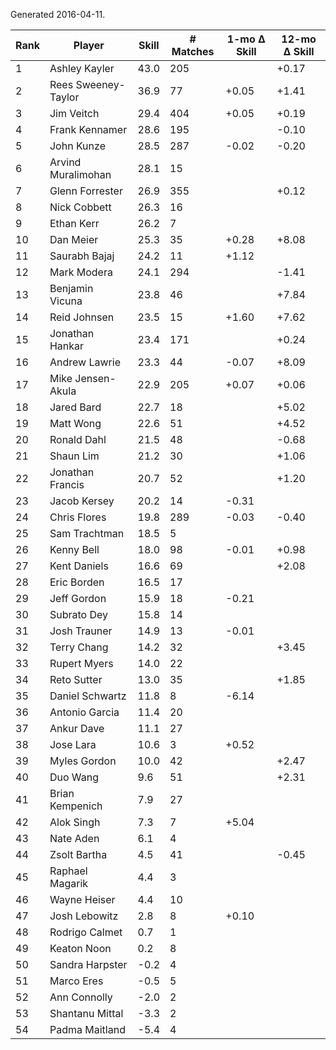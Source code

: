 Generated 2016-04-11.

| Rank | Player              | Skill | # Matches | 1-mo Δ Skill | 12-mo Δ Skill |
|------|---------------------|-------|-----------|--------------|---------------|
|    1 | Ashley Kayler       |  43.0 |       205 |              |         +0.17 |
|    2 | Rees Sweeney-Taylor |  36.9 |        77 |        +0.05 |         +1.41 |
|    3 | Jim Veitch          |  29.4 |       404 |        +0.05 |         +0.19 |
|    4 | Frank Kennamer      |  28.6 |       195 |              |         -0.10 |
|    5 | John Kunze          |  28.5 |       287 |        -0.02 |         -0.20 |
|    6 | Arvind Muralimohan  |  28.1 |        15 |              |               |
|    7 | Glenn Forrester     |  26.9 |       355 |              |         +0.12 |
|    8 | Nick Cobbett        |  26.3 |        16 |              |               |
|    9 | Ethan Kerr          |  26.2 |         7 |              |               |
|   10 | Dan Meier           |  25.3 |        35 |        +0.28 |         +8.08 |
|   11 | Saurabh Bajaj       |  24.2 |        11 |        +1.12 |               |
|   12 | Mark Modera         |  24.1 |       294 |              |         -1.41 |
|   13 | Benjamin Vicuna     |  23.8 |        46 |              |         +7.84 |
|   14 | Reid Johnsen        |  23.5 |        15 |        +1.60 |         +7.62 |
|   15 | Jonathan Hankar     |  23.4 |       171 |              |         +0.24 |
|   16 | Andrew Lawrie       |  23.3 |        44 |        -0.07 |         +8.09 |
|   17 | Mike Jensen-Akula   |  22.9 |       205 |        +0.07 |         +0.06 |
|   18 | Jared Bard          |  22.7 |        18 |              |         +5.02 |
|   19 | Matt Wong           |  22.6 |        51 |              |         +4.52 |
|   20 | Ronald Dahl         |  21.5 |        48 |              |         -0.68 |
|   21 | Shaun Lim           |  21.2 |        30 |              |         +1.06 |
|   22 | Jonathan Francis    |  20.7 |        52 |              |         +1.20 |
|   23 | Jacob Kersey        |  20.2 |        14 |        -0.31 |               |
|   24 | Chris Flores        |  19.8 |       289 |        -0.03 |         -0.40 |
|   25 | Sam Trachtman       |  18.5 |         5 |              |               |
|   26 | Kenny Bell          |  18.0 |        98 |        -0.01 |         +0.98 |
|   27 | Kent Daniels        |  16.6 |        69 |              |         +2.08 |
|   28 | Eric Borden         |  16.5 |        17 |              |               |
|   29 | Jeff Gordon         |  15.9 |        18 |        -0.21 |               |
|   30 | Subrato Dey         |  15.8 |        14 |              |               |
|   31 | Josh Trauner        |  14.9 |        13 |        -0.01 |               |
|   32 | Terry Chang         |  14.2 |        32 |              |         +3.45 |
|   33 | Rupert Myers        |  14.0 |        22 |              |               |
|   34 | Reto Sutter         |  13.0 |        35 |              |         +1.85 |
|   35 | Daniel Schwartz     |  11.8 |         8 |        -6.14 |               |
|   36 | Antonio Garcia      |  11.4 |        20 |              |               |
|   37 | Ankur Dave          |  11.1 |        27 |              |               |
|   38 | Jose Lara           |  10.6 |         3 |        +0.52 |               |
|   39 | Myles Gordon        |  10.0 |        42 |              |         +2.47 |
|   40 | Duo Wang            |   9.6 |        51 |              |         +2.31 |
|   41 | Brian Kempenich     |   7.9 |        27 |              |               |
|   42 | Alok Singh          |   7.3 |         7 |        +5.04 |               |
|   43 | Nate Aden           |   6.1 |         4 |              |               |
|   44 | Zsolt Bartha        |   4.5 |        41 |              |         -0.45 |
|   45 | Raphael Magarik     |   4.4 |         3 |              |               |
|   46 | Wayne Heiser        |   4.4 |        10 |              |               |
|   47 | Josh Lebowitz       |   2.8 |         8 |        +0.10 |               |
|   48 | Rodrigo Calmet      |   0.7 |         1 |              |               |
|   49 | Keaton Noon         |   0.2 |         8 |              |               |
|   50 | Sandra Harpster     |  -0.2 |         4 |              |               |
|   51 | Marco Eres          |  -0.5 |         5 |              |               |
|   52 | Ann Connolly        |  -2.0 |         2 |              |               |
|   53 | Shantanu Mittal     |  -3.3 |         2 |              |               |
|   54 | Padma Maitland      |  -5.4 |         4 |              |               |